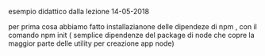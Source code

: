 esempio didattico dalla lezione 14-05-2018

per prima cosa abbiamo fatto installazianone delle dipendeze di npm ,
con il comando npm init ( semplice dipendenze del package di node che 
copre la maggior parte delle utility per creazione app node) 
